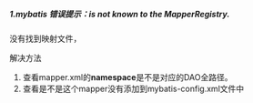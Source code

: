 ##### 1.mybatis 错误提示：is not known to the MapperRegistry.

没有找到映射文件，

解决方法

1. 查看mapper.xml的**namespace**是不是对应的DAO全路径。
2. 查看是不是这个mapper没有添加到mybatis-config.xml文件中

